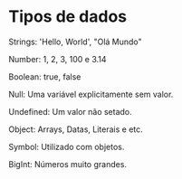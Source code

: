 
# Tipos de dados

Strings: 'Hello, World', "Olá Mundo"

Number: 1, 2, 3, 100 e 3.14

Boolean: true, false

Null: Uma variável explicitamente sem valor.

Undefined: Um valor não setado.

Object: Arrays, Datas, Literais e etc.

Symbol: Utilizado com objetos.

BigInt: Números muito grandes.